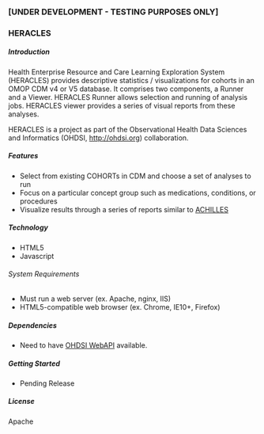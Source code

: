 ### [UNDER DEVELOPMENT - TESTING PURPOSES ONLY] 
### HERACLES

##### Introduction

Health Enterprise Resource and Care Learning Exploration System (HERACLES) provides descriptive statistics / visualizations for cohorts in an OMOP CDM v4 or V5 database.   It comprises two components, a Runner and a Viewer.  HERACLES Runner allows selection and running of analysis jobs.  HERACLES viewer provides a series of visual reports from these analyses.

HERACLES is a project as part of the Observational Health Data Sciences and Informatics (OHDSI, http://ohdsi.org) collaboration.

##### Features
* Select from existing COHORTs in CDM and choose a set of analyses to run
* Focus on a particular concept group such as medications, conditions, or procedures
* Visualize results through a series of reports similar to [ACHILLES](http://www.ohdsi.org/web/achilles/index.html#/SAMPLE/dashboard)

##### Technology
* HTML5
* Javascript

###### System Requirements
* Must run a web server (ex. Apache, nginx, IIS)
* HTML5-compatible web browser (ex. Chrome, IE10+, Firefox)

##### Dependencies
* Need to have [OHDSI WebAPI](https://github.com/OHDSI/WebAPI) available.

##### Getting Started
* Pending Release
	
##### License
Apache
